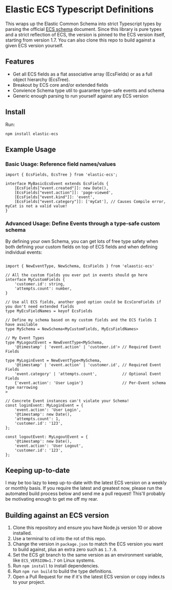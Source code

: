 # Elastic ECS Typescript Definitions

This wraps up the Elastic Common Schema into strict Typescript types by parsing the official [ECS schema]("https://github.com/elastic/ecs") document.  Since this library is pure types and a strict reflection of ECS, the version is pinned to the ECS version itself, starting from version 1.7.  You can also clone this repo to build against a given ECS version yourself.

## Features

- Get all ECS fields as a flat associative array (EcsFields) or as a full object hierarchy (EcsTree).
- Breakout by ECS core and/or extended fields
- Convience Schema type util to guarantee type-safe events and schema
- Generic enough parsing to run yourself against any ECS version

## Install

Run:

`npm install elastic-ecs`

## Example Usage

### Basic Usage: Reference field names/values

```
import { EcsFields, EcsTree } from 'elastic-ecs';

interface MyBasicEcsEvent extends EcsFields {
    [EcsFields["event.created"]]: new Date(),
    [EcsFields["event.action"]]: 'page-viewed',
    [EcsFields["event.kind"]]: 'event',
    [EcsFields["event.category"]]: ['myCat'], // Causes Compile error, myCat is not a valid value!
}

```

### Advanced Usage: Define Events through a type-safe custom schema

By defining your own Schema, you can get lots of free type safety when both defining your custom fields on top of ECS fields and when defining individual events:

```

import { NewEventType, NewSchema, EcsFields } from 'elaastic-ecs'

// All the custom fields you ever put in events should go here
interface MyCustomFields {
    'customer.id': string,
    'attempts.count': number,
}

// Use all ECS fields, another good option could be EcsCoreFields if you don't need extended fields
type MyEcsFieldNames = keyof EcsFields 

// Define my schema based on my custom fields and the ECS fields I have available
type MySchema = NewSchema<MyCustomFields, MyEcsFieldNames>

// My Event Types
type MyLogoutEvent = NewEventType<MySchema, 
    '@timestamp' | 'event.action' | 'customer.id'> // Required Event Fields

type MyLoginEvent = NewEventType<MySchema, 
    '@timestamp' | 'event.action' | 'customer.id', // Required Event Fields
    'event.category' | 'attempts.count',           // Optional Event Fields
    {'event.action': 'User Login'}                 // Per-Event schema type narrowing
>

// Concrete Event instances can't violate your Schema!
const loginEvent: MyLoginEvent = {
    'event.action': 'User Login',
    '@timestamp': new Date(),
    'attempts.count': 1,
    'customer.id': '123',
};

const logoutEvent: MyLogoutEvent = {
    '@timestamp': new Date(),
    'event.action': 'User Logout',
    'customer.id': '123',
};

```

## Keeping up-to-date

I may be too lazy to keep up-to-date with the latest ECS version on a weekly or monthly basis.  If you require the latest and greatest now,
please run the automated build process below and send me a pull request!  This'll probably be motivating enough to get me off my rear.

## Building against an ECS version

1. Clone this repository and ensure you have Node.js version 10 or above installed.
2. Use a terminal to cd into the rot of this repo.
3. Change the version in `package.json` to match the ECS version you want to build against, plus an extra zero such as `1.7.0`.
4. Set the ECS git branch to the same version as an environment variable, like `ECS_VERSION=1.7` on Linux systems.
5. Run `npm install` to install dependencies.
6. Run `npm run build` to build the type definitions.
7. Open a Pull Request for me if it's the latest ECS version or copy index.ts to your project.